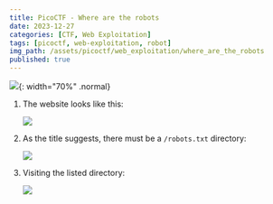 ```yaml
---
title: PicoCTF - Where are the robots
date: 2023-12-27
categories: [CTF, Web Exploitation]
tags: [picoctf, web-exploitation, robot]
img_path: /assets/picoctf/web_exploitation/where_are_the_robots
published: true
---
```


![](room_banner.png){: width="70%" .normal}

1. The website looks like this:

    ![](home.png)

2. As the title suggests, there must be a `/robots.txt` directory:

    ![](robots_dir.png)

3. Visiting the listed directory:

    ![](flag.png)

